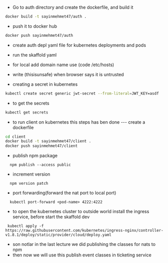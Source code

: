 - Go to auth directory and create the dockerfile, and build it

```bash
docker build -t sayinmehmet47/auth .
```

- push it to docker hub

```bash
docker push sayinmehmet47/auth
```

- create auth depl yaml file for kubernetes deployments and pods
- run the skaffold yaml
- for local add domain name use (code /etc/hosts)
- write (thisisunsafe) when browser says it is untrusted

- creating a secret in kubernetes

```bash
kubectl create secret generic jwt-secret --from-literal=JWT_KEY=asdf
```

- to get the secrets

```bash
kubectl get secrets
```

- to run client on kubernetes this steps has ben done
  --- create a dockerfile

```bash
cd client
docker build -t sayinmehmet47/client .
docker push sayinmehmet47/client

```

- publish npm package

```code
  npm publish --access public
```

- increment version

```code
  npm version patch
```

- port forwarding(forward the nat port to local port)

```code
  kubectl port-forward <pod-name> 4222:4222
```

- to open the kubernetes cluster to outside world install the ingress service, before start the skaffold dev

```code
 kubectl apply -f https://raw.githubusercontent.com/kubernetes/ingress-nginx/controller-v1.8.1/deploy/static/provider/cloud/deploy.yaml
```

- son notlar
  in the last lecture we did publishing the classes for nats to npm
- then now we will use this publish event classes in ticketing service
